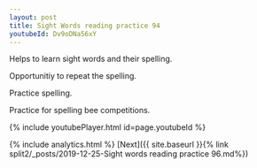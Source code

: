 ```yaml
---
layout: post
title: Sight Words reading practice 94
youtubeId: Dv9oDNa56xY
---
```

 
 
Helps to learn sight words and their spelling.

Opportunitiy to repeat the spelling. 

Practice spelling. 
 
Practice for spelling bee competitions. 
 
{% include youtubePlayer.html id=page.youtubeId %}
 
 
{% include analytics.html %} 
[Next]({{ site.baseurl }}{% link  split2/_posts/2019-12-25-Sight words reading practice 96.md%})
 
